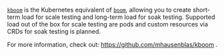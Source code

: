 [`kboom`](https://github.com/mhausenblas/kboom) is the Kubernetes equivalent of [`boom`](https://github.com/tarekziade/boom), allowing you to create short-term load for scale testing and long-term load for soak testing.
Supported load out of the box for scale testing are pods and custom resources via CRDs for soak testing is planned.

For more information, check out: https://github.com/mhausenblas/kboom .
